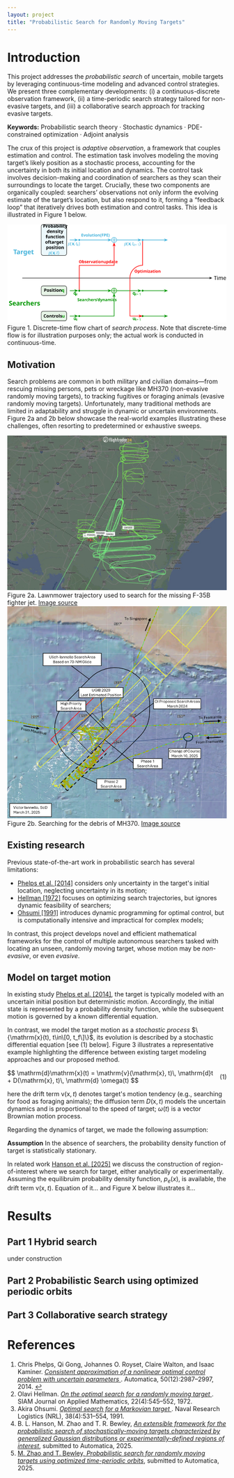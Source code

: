 ```yaml
---
layout: project
title: "Probabilistic Search for Randomly Moving Targets"
---
```

# Introduction

This project addresses the <em>probabilistic search</em> of uncertain, mobile targets by leveraging continuous-time modeling and advanced control strategies. We present three complementary developments: (i) a continuous-discrete observation framework, (ii) a time-periodic search strategy tailored for non-evasive targets, and (iii) a collaborative search approach for tracking evasive targets.

**Keywords:** Probabilistic search theory · Stochastic dynamics · PDE-constrained optimization · Adjoint analysis

The crux of this project is <em>adaptive observation</em>, a framework that couples estimation and control. The estimation task involves modeling the moving target’s likely position as a stochastic process, accounting for the uncertainty in both its initial location and dynamics. The control task involves decision-making and coordination of searchers as they scan their surroundings to locate the target. Crucially, these two components are organically coupled: searchers’ observations not only inform the evolving estimate of the target’s location, but also respond to it, forming a “feedback loop” that iteratively drives both estimation and control tasks. This idea is illustrated in Figure 1 below.
<div class="center">
  <div class="image-full">
    <img src="/assets/flow_chart_search.svg" alt="Search flowchart" width="600px">
    <div class="caption">
      Figure 1. Discrete-time flow chart of <em>search process</em>. Note that discrete-time flow is for illustration purposes   only; the actual work is conducted in continuous-time.
    </div>
  </div>
</div>

## Motivation

Search problems are common in both military and civilian domains—from rescuing missing persons, pets or wreckage like MH370 (non-evasive randomly moving targets), to tracking fugitives or foraging animals (evasive randomly moving targets). Unfortunately, many traditional methods are limited in adaptability and struggle in dynamic or uncertain environments. Figure 2a and 2b below showcase the real-world examples illustrating these challenges, often resorting to predetermined or exhaustive sweeps.

<div class="image-pair">
  <div class="image-box">
    <img src="/assets/lawnmower.jpeg" alt="Lawnmower trajectory">
    <div class="caption">
      Figure 2a. Lawnmower trajectory used to search for the missing F-35B fighter jet. 
      <a href="https://x.com/flightradar24/status/1703827299412455459?lang=en">Image source</a>
    </div>
  </div>
  <div class="image-box">
    <img src="/assets/image-9.png" alt="MH370 search">
    <div class="caption">
      Figure 2b. Searching for the debris of MH370. 
      <a href="https://mh370.radiantphysics.com/2025/03/31/update-on-the-search-for-mh370/">Image source</a>
    </div>
  </div>
</div>


## Existing research
Previous state-of-the-art work in probabilistic search has several limitations:

- <a href="#ref1">Phelps et al. \[2014\]</a> considers only uncertainty in the target's initial location, neglecting uncertainty in its motion;
- <a href="#ref2">Hellman \[1972\]</a> focuses on optimizing search trajectories, but ignores dynamic feasibility of searchers;
- <a href="#ref3">Ohsumi \[1991\]</a> introduces dynamic programming for optimal control, but is computationally intensive and impractical for complex models;

In contrast, this project develops novel and efficient mathematical frameworks for the control of multiple autonomous
searchers tasked with locating an unseen, randomly moving target, whose motion may be <em>non-evasive</em>, or even <em>evasive</em>.

## Model on target motion
In existing study <a href="#ref1">Phelps et al. \[2014\]</a>, the target is typically modeled with an uncertain initial position but deterministic motion. Accordingly, the initial state is represented by a probability density function, while the subsequent motion is governed by a known differential equation.

In contrast, we model the target motion as a <em>stochastic process</em> $\{\mathrm{x}(t), t\in\[0, t_f\]\}$, its evolution is described by a stochastic differential equation \[see (1) below\]. Figure 3 illustrates a representative example highlighting the difference between existing target modeling approaches and our proposed method.

<div style="display: flex; justify-content: space-between; align-items: center;">
  <div>
    $$ \mathrm{d}\mathrm{x}(t) = \mathrm{v}(\mathrm{x}, t)\, \mathrm{d}t + D(\mathrm{x}, t)\, \mathrm{d} \omega(t) $$
  </div>
  <div style="margin-left: 1em;">(1)</div>
</div>


here the drift term $\mathrm{v}(\mathrm{x}, t)$ denotes target's motion tendency (e.g., searching for food as foraging animals); the diffusion term $D(\mathrm{x}, t)$ models the uncertain dynamics and is proportional to the speed of target; $\omega(t)$ is a vector Brownian motion process.

Regarding the dynamics of target, we made the following assumption:

**Assumption**
In the absence of searchers, the probability density function of target is statistically stationary.

In related work <a href="#ref4">Hanson et al. \[2025\]</a> we discuss the construction of region-of-interest where we search for target, either analytically or experimentally. Assuming the equilibruim probability density function, $p_e(x)$, is available, the drift term $\mathrm{v}(\mathrm{x}, t)$. Equation of it... and Figure X below illustrates it...


<div class="section-divider"></div>

# Results

## Part 1 Hybrid search 
under construction
<div class="section-divider"></div>

## Part 2 Probabilistic Search using optimized periodic orbits

## Part 3 Collaborative search strategy


# References

<ol>
  <li id="ref1">
    Chris Phelps, Qi Gong, Johannes O. Royset, Claire Walton, and Isaac Kaminer. 
    <a href="https://www.sciencedirect.com/science/article/pii/S0005109814004063" target="_blank">
      <em>Consistent approximation of a nonlinear optimal control problem with uncertain parameters</em>
    </a>. 
    Automatica, 50(12):2987–2997, 2014. <a href="#cite1">↩</a>
  </li>

  <li id="ref2">
    Olavi Hellman. 
    <a href="https://www.jstor.org/stable/2099690" target="_blank">
      <em>On the optimal search for a randomly moving target</em>
    </a>. 
    SIAM Journal on Applied Mathematics, 22(4):545–552, 1972.
  </li>

  <li id="ref3">
    Akira Ohsumi. 
    <a href="https://onlinelibrary.wiley.com/doi/abs/10.1002/1520-6750%28199108%2938%3A4%3C531%3A%3AAID-NAV3220380407%3E3.0.CO%3B2-L" target="_blank">
      <em>Optimal search for a Markovian target</em>
    </a>. 
    Naval Research Logistics (NRL), 38(4):531–554, 1991.
  </li>

  <li id="ref4">
    B. L. Hanson, M. Zhao and T. R. Bewley, 
    <a href="https://www.tandfonline.com/doi/full/10.1080/03610926.2024.2439999">
    <em>An extensible framework for the probabilistic search of stochastically-moving targets characterized by generalized Gaussian distributions or experimentally-defined regions of interest</em></a>, 
    submitted to Automatica, 2025.
  </li>
  
  <li id="ref5">
    <a href="http://robotics.ucsd.edu/pubs/ZB_periodic_search.pdf">
    M. Zhao and T. Bewley, 
    <em>Probabilistic search for randomly moving targets using optimized time-periodic orbits</em></a>, 
    submitted to Automatica, 2025.
  </li>
</ol>

